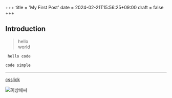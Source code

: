 +++
title = 'My First Post'
date = 2024-02-21T15:56:25+09:00
draft = false
+++
## Introduction
> hello  
> world

```
 hello code
```
`code simple`

---

[csslick](https://cafe.naver.com/csslick)

![이상해씨](/hugo-blog/images/000101.png)